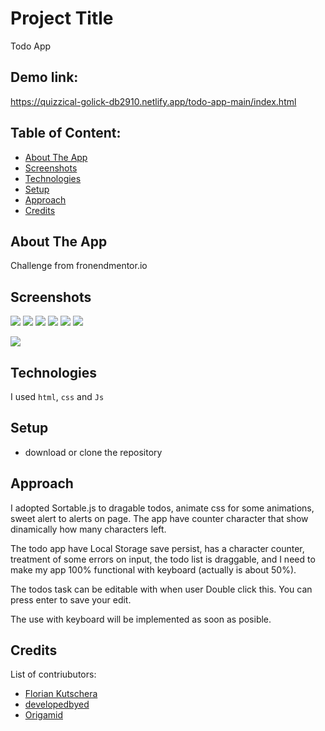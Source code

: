 # Project Title

Todo App

## Demo link:

https://quizzical-golick-db2910.netlify.app/todo-app-main/index.html

## Table of Content:

- [About The App](#about-the-app)
- [Screenshots](#screenshots)
- [Technologies](#technologies)
- [Setup](#setup)
- [Approach](#approach)
- [Credits](#credits)

## About The App

Challenge from fronendmentor.io

## Screenshots

![](./design/active-states-dark.jpg)
![](./design/active-states-light.jpg)
![](./design/desktop-design-dark.jpg)
![](./design/desktop-design-light.jpg)
![](./design/desktop-design.jpg)
![](./design/mobile-design-light.jpg)

![](./design/mobile-design-dark.jpg)

## Technologies

I used `html`, `css` and `Js`

## Setup

- download or clone the repository

## Approach

I adopted Sortable.js to dragable todos, animate css for some animations, sweet alert to alerts on page. The app have counter character that show dinamically how many characters left.

The todo app have Local Storage save persist, has a character counter, treatment of some errors on input, the todo list is draggable, and I need to make my app 100% functional with keyboard (actually is about 50%).

The todos task can be editable with when user Double click this.
You can press enter to save your edit.

The use with keyboard will be implemented as soon as posible.

## Credits

List of contriubutors:

- [Florian Kutschera](https://medium.com/@Florian/freebie-google-material-design-shadow-helper-2a0501295a2d#.wyvbmcq10)
- [developedbyed](https://www.youtube.com/c/DevEd/videos)
- [Origamid](https://www.origamid.com/projetos/css-grid-layout-guia-completo/)
